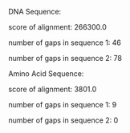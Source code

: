 DNA Sequence:

score of alignment: 266300.0

number of gaps in sequence 1: 46

number of gaps in sequence 2: 78


Amino Acid Sequence:

score of alignment: 3801.0

number of gaps in sequence 1: 9

number of gaps in sequence 2: 0

